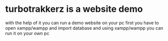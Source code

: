 # turbotrakkerz is a website demo 
with the help of it you can run a demo website on your pc 
first you have to open xampp/wampp and import database and using xampp/wampp you can run it on your own pc
